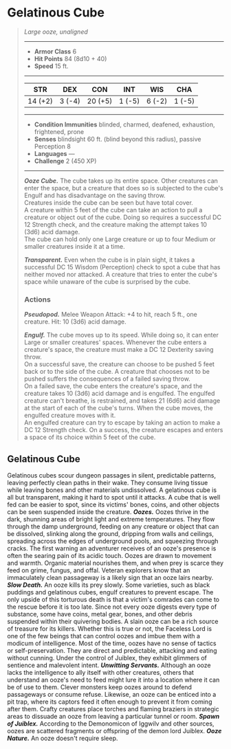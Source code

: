 # Gelatinous Cube
>*Large ooze, unaligned*
>___
>- **Armor Class** 6
>- **Hit Points** 84 (8d10 + 40)
>- **Speed** 15 ft.
>___
>|STR|DEX|CON|INT|WIS|CHA|
>|:---:|:---:|:---:|:---:|:---:|:---:|
>|14 (+2)|3 (-4)|20 (+5)|1 (-5)|6 (-2)|1 (-5)|
>___
>- **Condition Immunities** blinded, charmed, deafened, exhaustion, frightened, prone
>- **Senses** blindsight 60 ft. (blind beyond this radius), passive Perception 8
>- **Languages** —
>- **Challenge** 2 (450 XP)
>___
>***Ooze Cube.*** The cube takes up its entire space. Other creatures can enter the space, but a creature that does so is subjected to the cube's Engulf and has disadvantage on the saving throw.  
>Creatures inside the cube can be seen but have total cover.  
>A creature within 5 feet of the cube can take an action to pull a creature or object out of the cube. Doing so requires a successful DC 12 Strength check, and the creature making the attempt takes 10 (3d6) acid damage.  
>The cube can hold only one Large creature or up to four Medium or smaller creatures inside it at a time.  
>
>***Transparent.*** Even when the cube is in plain sight, it takes a successful DC 15 Wisdom (Perception) check to spot a cube that has neither moved nor attacked. A creature that tries to enter the cube's space while unaware of the cube is surprised by the cube.  
>
>### Actions
>***Pseudopod.*** Melee Weapon Attack: +4 to hit, reach 5 ft., one creature. Hit: 10 (3d6) acid damage.  
>
>***Engulf.*** The cube moves up to its speed. While doing so, it can enter Large or smaller creatures' spaces. Whenever the cube enters a creature's space, the creature must make a DC 12 Dexterity saving throw.  
>On a successful save, the creature can choose to be pushed 5 feet back or to the side of the cube. A creature that chooses not to be pushed suffers the consequences of a failed saving throw.  
>On a failed save, the cube enters the creature's space, and the creature takes 10 (3d6) acid damage and is engulfed. The engulfed creature can't breathe, is restrained, and takes 21 (6d6) acid damage at the start of each of the cube's turns. When the cube moves, the engulfed creature moves with it.  
>An engulfed creature can try to escape by taking an action to make a DC 12 Strength check. On a success, the creature escapes and enters a space of its choice within 5 feet of the cube.
## Gelatinous Cube
Gelatinous cubes scour dungeon passages in silent, predictable patterns, leaving perfectly clean paths in their wake. They consume living tissue while leaving bones and other materials undissolved.
A gelatinous cube is all but transparent, making it hard to spot until it attacks. A cube that is well fed can be easier to spot, since its victims' bones, coins, and other objects can be seen suspended inside the creature.
***Oozes.*** Oozes thrive in the dark, shunning areas of bright light and extreme temperatures. They flow through the damp underground, feeding on any creature or object that can be dissolved, slinking along the ground, dripping from walls and ceilings, spreading across the edges of underground pools, and squeezing through cracks.
The first warning an adventurer receives of an ooze's presence is often the searing pain of its acidic touch. Oozes are drawn to movement and warmth. Organic material nourishes them, and when prey is scarce they feed on grime, fungus, and offal. Veteran explorers know that an immaculately clean passageway is a likely sign that an ooze lairs nearby.
***Slow Death.***  An ooze kills its prey slowly. Some varieties, such as black puddings and gelatinous cubes, engulf creatures to prevent escape. The only upside of this torturous death is that a victim's comrades can come to the rescue before it is too late.
Since not every ooze digests every type of substance, some have coins, metal gear, bones, and other debris suspended within their quivering bodies. A slain ooze can be a rich source of treasure for its killers.
Whether this is true or not, the Faceless Lord is one of the few beings that can control oozes and imbue them with a modicum of intelligence. Most of the time, oozes have no sense of tactics or self-preservation. They are direct and predictable, attacking and eating without cunning. Under the control of Juiblex, they exhibit glimmers of sentience and malevolent intent.
***Unwitting Servants.***  Although an ooze lacks the intelligence to ally itself with other creatures, others that understand an ooze's need to feed might lure it into a location where it can be of use to them. Clever monsters keep oozes around to defend passageways or consume refuse. Likewise, an ooze can be enticed into a pit trap, where its captors feed it often enough to prevent it from coming after them. Crafty creatures place torches and flaming braziers in strategic areas to dissuade an ooze from leaving a particular tunnel or room.
***Spawn of Juiblex.***  According to the Demonomicon of Iggwilv and other sources, oozes are scattered fragments or offspring of the demon lord Juiblex.
***Ooze Nature.***  An ooze doesn't require sleep.